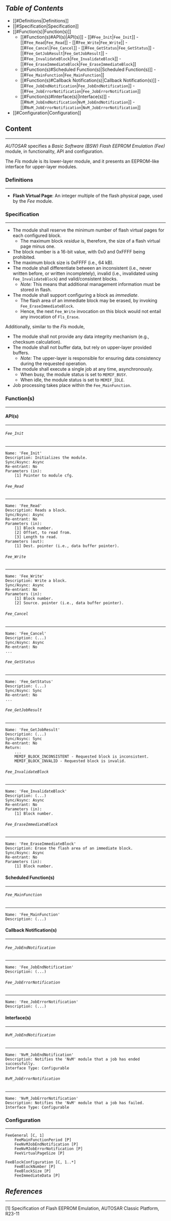 ## *Table of Contents*
- [[#Definitions|Definitions]]
- [[#Specification|Specification]]
- [[#Function(s)|Function(s)]]
	- [[#Function(s)#API(s)|API(s)]]
			- [[#`Fee_Init`|`Fee_Init`]]
			- [[#`Fee_Read`|`Fee_Read`]]
			- [[#`Fee_Write`|`Fee_Write`]]
			- [[#`Fee_Cancel`|`Fee_Cancel`]]
			- [[#`Fee_GetStatus`|`Fee_GetStatus`]]
			- [[#`Fee_GetJobResult`|`Fee_GetJobResult`]]
			- [[#`Fee_InvalidateBlock`|`Fee_InvalidateBlock`]]
			- [[#`Fee_EraseImmediateBlock`|`Fee_EraseImmediateBlock`]]
	- [[#Function(s)#Scheduled Function(s)|Scheduled Function(s)]]
			- [[#`Fee_MainFunction`|`Fee_MainFunction`]]
	- [[#Function(s)#Callback Notification(s)|Callback Notification(s)]]
			- [[#`Fee_JobEndNotification`|`Fee_JobEndNotification`]]
			- [[#`Fee_JobErrorNotification`|`Fee_JobErrorNotification`]]
	- [[#Function(s)#Interface(s)|Interface(s)]]
			- [[#`NvM_JobEndNotification`|`NvM_JobEndNotification`]]
			- [[#`NvM_JobErrorNotification`|`NvM_JobErrorNotification`]]
- [[#Configuration|Configuration]]
## Content
---
*AUTOSAR* specifies a *Basic Software (BSW) Flash EEPROM Emulation (Fee)* module, in functionality, API and configuration.

The *Fls* module is its lower-layer module, and it presents an EEPROM-like interface for upper-layer modules.
### Definitions
---
* **Flash Virtual Page**: An integer multiple of the flash physical page, used by the *Fee* module.
### Specification
---
* The module shall reserve the minimum number of flash virtual pages for each configured block.
	* The maximum block *residue* is, therefore, the size of a flash virtual page minus one.
* The block number is a 16-bit value, with 0x0 and 0xFFFF being prohibited.
* The maximum block size is 0xFFFF (i.e., 64 kB).
* The module shall differentiate between an inconsistent (i.e., never written before, or written incompletely), invalid (i.e., invalidated using `Fee_InvalidateBlock`) and valid/consistent blocks.
	* *Note:* This means that additional management information must be stored in flash.
* The module shall support configuring a block as *immediate*.
	* The flash area of an immediate block may be erased, by invoking `Fee_EraseImmediateBlock`.
	* Hence, the next `Fee_Write` invocation on this block would not entail any invocation of `Fls_Erase`.

Additionally, similar to the *Fls* module,

* The module shall not provide any data integrity mechanism (e.g., checksum calculation).
* The module shall not buffer data, but rely on upper-layer provided buffers.
	* *Note:* The upper-layer is responsible for ensuring data consistency during the requested operation.
* The module shall execute a single job at any time, asynchronously.
	* When busy, the module status is set to `MEMIF_BUSY`.
	* When idle, the module status is set to `MEMIF_IDLE`.
* Job processing takes place within the `Fee_MainFunction`.
### Function(s)
---
#### API(s)
---
###### `Fee_Init`
---
```
Name: 'Fee_Init'
Description: Initializes the module.
Sync/Async: Async
Re-entrant: No
Parameters (in):
	[1] Pointer to module cfg.
```
###### `Fee_Read`
---
```
Name: 'Fee_Read'
Description: Reads a block.
Sync/Async: Async
Re-entrant: No
Parameters (in):
	[1] Block number.
	[2] Offset, to read from.
	[3] Length to read.
Parameters (out):
	[1] Dest. pointer (i.e., data buffer pointer).
```
###### `Fee_Write`
---
```
Name: 'Fee_Write'
Description: Write a block.
Sync/Async: Async
Re-entrant: No
Parameters (in):
	[1] Block number.
	[2] Source. pointer (i.e., data buffer pointer).
```
###### `Fee_Cancel`
---
```
Name: 'Fee_Cancel'
Description: (...)
Sync/Async: Async
Re-entrant: No
...
```
###### `Fee_GetStatus`
---
```
Name: 'Fee_GetStatus'
Description: (...)
Sync/Async: Sync
Re-entrant: No
...
```
###### `Fee_GetJobResult`
---
```
Name: 'Fee_GetJobResult'
Description: (...)
Sync/Async: Sync
Re-entrant: No
Return:
	...
	MEMIF_BLOCK_INCONSISTENT - Requested block is inconsistent.
	MEMIF_BLOCK_INVALID - Requested block is invalid.
```
###### `Fee_InvalidateBlock`
---
```
Name: 'Fee_InvalidateBlock'
Description: (...)
Sync/Async: Async
Re-entrant: No
Parameters (in):
	[1] Block number.
```
###### `Fee_EraseImmediateBlock`
---
```
Name: 'Fee_EraseImmediateBlock'
Description: Erase the flash area of an immediate block. 
Sync/Async: Async
Re-entrant: No
Parameters (in):
	[1] Block number.
```
#### Scheduled Function(s)
---
###### `Fee_MainFunction`
---
```
Name: 'Fee_MainFunction'
Description: (...)
```
#### Callback Notification(s)
---
###### `Fee_JobEndNotification`
---
```
Name: 'Fee_JobEndNotification'
Description: (...)
```
###### `Fee_JobErrorNotification`
---
```
Name: 'Fee_JobErrorNotification'
Description: (...)
```
#### Interface(s)
---
###### `NvM_JobEndNotification`
---
```
Name: 'NvM_JobEndNotification'
Description: Notifies the 'NvM' module that a job has ended successfully.
Interface Type: Configurable
```
###### `NvM_JobErrorNotification`
---
```
Name: 'NvM_JobErrorNotification'
Description: Notifies the 'NvM' module that a job has failed.
Interface Type: Configurable
```
### Configuration
---
```
FeeGeneral [C, 1]
	FeeMainFunctionPeriod [P]
	FeeNvMJobEndNotification [P]
	FeeNvMJobErrorNotification [P]
	FeeVirtualPageSize [P]

FeeBlockConfiguration [C, 1..*]
	FeeBlockNumber [P]
	FeeBlockSize [P]
	FeeImmediateData [P]
```
## *References*
---
[1] Specification of Flash EEPROM Emulation, AUTOSAR Classic Platform, R23-11